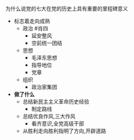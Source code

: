 为什么说党的七大在党的历史上具有重要的里程碑意义

- 标志着走向成熟
	- 政治 #肖四
		- 延安整风
		- 空前统一团结
	- 思想
		- 毛泽东思想
		- 指导地位
		- 党章
	- 组织
		- 政治家集团
- **做了什么**
	- 总结新民主主义革命历史经验
		- 制定路线
	- 总结优良作风,三大作风
		- 看齐意识,全党高级干部
	- 从胜利走向胜利指明了方向,开辟道路
